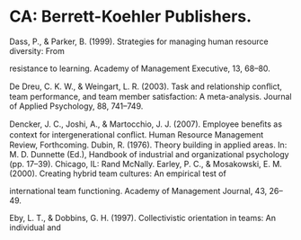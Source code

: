 # CA: Berrett-Koehler Publishers.

Dass, P., & Parker, B. (1999). Strategies for managing human resource diversity: From

resistance to learning. Academy of Management Executive, 13, 68–80.

De Dreu, C. K. W., & Weingart, L. R. (2003). Task and relationship conﬂict, team performance, and team member satisfaction: A meta-analysis. Journal of Applied Psychology, 88, 741–749.

Dencker, J. C., Joshi, A., & Martocchio, J. J. (2007). Employee beneﬁts as context for intergenerational conﬂict. Human Resource Management Review, Forthcoming. Dubin, R. (1976). Theory building in applied areas. In: M. D. Dunnette (Ed.), Handbook of industrial and organizational psychology (pp. 17–39). Chicago, IL: Rand McNally. Earley, P. C., & Mosakowski, E. M. (2000). Creating hybrid team cultures: An empirical test of

international team functioning. Academy of Management Journal, 43, 26–49.

Eby, L. T., & Dobbins, G. H. (1997). Collectivistic orientation in teams: An individual and
